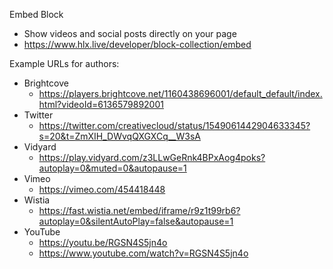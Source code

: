 Embed Block
* Show videos and social posts directly on your page
* https://www.hlx.live/developer/block-collection/embed

Example URLs for authors: 
* Brightcove
  * https://players.brightcove.net/1160438696001/default_default/index.html?videoId=6136579892001
* Twitter
  * https://twitter.com/creativecloud/status/1549061442904633345?s=20&t=ZmXIH_DWvqQXGXCq__W3sA
* Vidyard
  * https://play.vidyard.com/z3LLwGeRnk4BPxAog4poks?autoplay=0&muted=0&autopause=1
* Vimeo
  * https://vimeo.com/454418448
* Wistia
  * https://fast.wistia.net/embed/iframe/r9z1t99rb6?autoplay=0&silentAutoPlay=false&autopause=1
* YouTube
  * https://youtu.be/RGSN4S5jn4o
  * https://www.youtube.com/watch?v=RGSN4S5jn4o

